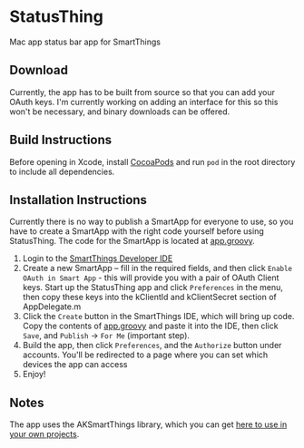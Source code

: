 StatusThing
===========

Mac app status bar app for SmartThings

## Download
Currently, the app has to be built from source so that you can add your OAuth keys. I'm currently working on adding an interface for this so this won't be necessary, and binary downloads can be offered. 

## Build Instructions 
Before opening in Xcode, install [CocoaPods](http://cocoapods.org) and run `pod` in the root directory to include all dependencies.  

## Installation Instructions 

Currently there is no way to publish a SmartApp for everyone to use, so you have to create a SmartApp with the right code yourself before using StatusThing. The code for the SmartApp is located at [app.groovy](app.groovy).

1. Login to the [SmartThings Developer IDE](https://graph.api.smartthings.com)
2. Create a new SmartApp – fill in the required fields, and then click `Enable OAuth in Smart App` - this will provide you with a pair of OAuth Client keys. Start up the StatusThing app and click `Preferences` in the menu, then copy these keys into the kClientId and kClientSecret section of AppDelegate.m 
3. Click the `Create` button in the SmartThings IDE, which will bring up code. Copy the contents of [app.groovy](app.groovy) and paste it into the IDE, then click `Save`, and `Publish` &rarr; `For Me` (important step). 
4. Build the app, then click `Preferences`, and the `Authorize` button under accounts. You'll be redirected to a page where you can set which devices the app can access
5. Enjoy!

## Notes
The app uses the AKSmartThings library, which you can get [here to use in your own projects](https://github.com/alexking/AKSmartThings). 